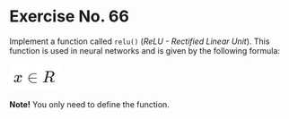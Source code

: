 # Exercise No. 66


Implement a function called `relu()` (*ReLU - Rectified Linear Unit*). This function is used in neural networks and is given by the following formula:

![RELU](./relu.JPG)


**Note!** You only need to define the function.